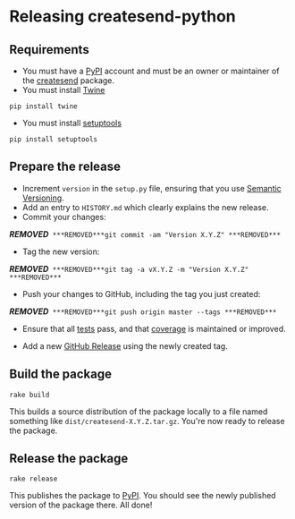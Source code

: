 # Releasing createsend-python

## Requirements

- You must have a [PyPI](https://pypi.python.org/pypi) account and must be an owner or maintainer of the [createsend](https://pypi.python.org/pypi/createsend/) package.
- You must install [Twine](https://pypi.org/project/twine/)
```
pip install twine
```

- You must install [setuptools](https://pypi.org/project/setuptools/)
```
pip install setuptools
```

## Prepare the release

- Increment `version` in the `setup.py` file, ensuring that you use [Semantic Versioning](http://semver.org/).
- Add an entry to `HISTORY.md` which clearly explains the new release.
- Commit your changes:

***REMOVED***```
***REMOVED***git commit -am "Version X.Y.Z"
***REMOVED***```

- Tag the new version:

***REMOVED***```
***REMOVED***git tag -a vX.Y.Z -m "Version X.Y.Z"
***REMOVED***```

- Push your changes to GitHub, including the tag you just created:

***REMOVED***```
***REMOVED***git push origin master --tags
***REMOVED***```

- Ensure that all [tests](https://travis-ci.org/campaignmonitor/createsend-python) pass, and that [coverage](https://coveralls.io/r/campaignmonitor/createsend-python) is maintained or improved.

- Add a new [GitHub Release](https://github.com/campaignmonitor/createsend-python/releases) using the newly created tag.

## Build the package

```
rake build
```

This builds a source distribution of the package locally to a file named something like `dist/createsend-X.Y.Z.tar.gz`. You're now ready to release the package.

## Release the package

```
rake release
```

This publishes the package to [PyPI](https://pypi.python.org/pypi/createsend/). You should see the newly published version of the package there. All done!
